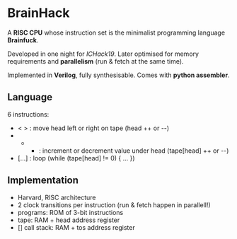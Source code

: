 # BrainHack
A **RISC CPU** whose instruction set is the minimalist programming language **Brainfuck**.

Developed in one night for *ICHack19*.
Later optimised for memory requirements and **parallelism** (run & fetch at the same time).

Implemented in **Verilog**, fully synthesisable.
Comes with **python assembler**.


## Language
6 instructions:
- < > : move head left or right on tape (head ++ or --)
- + - : increment or decrement value under head (tape[head] ++ or --)
- [...] : loop (while (tape[head] != 0) { ... })

## Implementation
- Harvard, RISC architecture
- 2 clock transitions per instruction (run & fetch happen in parallell!)
- programs: ROM of 3-bit instructions
- tape: RAM + head address register
- [] call stack: RAM + tos address register